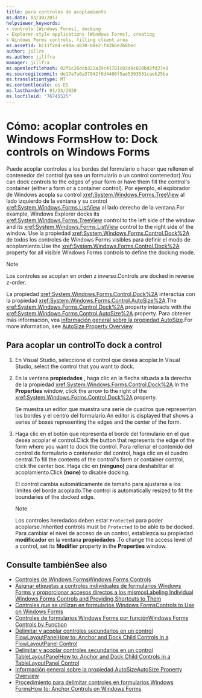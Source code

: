 ```yaml
---
title: para controles de acoplamiento
ms.date: 03/30/2017
helpviewer_keywords:
- controls [Windows Forms], docking
- Explorer-style applications [Windows Forms], creating
- Windows Forms controls, filling client area
ms.assetid: bc11f2e4-e90a-4830-b0e2-f43b6e2b8bec
author: jillre
ms.author: jillfra
manager: jillfra
ms.openlocfilehash: 02f1c26dcb322a39c41781c83d8c820bd2fd27e0
ms.sourcegitcommit: de17a7a0a37042f0d4406f5ae5393531caeb25ba
ms.translationtype: MT
ms.contentlocale: es-ES
ms.lasthandoff: 01/24/2020
ms.locfileid: "76745525"
---
```

# <a name="how-to-dock-controls-on-windows-forms"></a><span data-ttu-id="cbb22-102">Cómo: acoplar controles en Windows Forms</span><span class="sxs-lookup"><span data-stu-id="cbb22-102">How to: Dock controls on Windows Forms</span></span>

<span data-ttu-id="cbb22-103">Puede acoplar controles a los bordes del formulario o hacer que rellenen el contenedor del control (ya sea un formulario o un control contenedor).</span><span class="sxs-lookup"><span data-stu-id="cbb22-103">You can dock controls to the edges of your form or have them fill the control's container (either a form or a container control).</span></span> <span data-ttu-id="cbb22-104">Por ejemplo, el explorador de Windows acopla su control <xref:System.Windows.Forms.TreeView> al lado izquierdo de la ventana y su control <xref:System.Windows.Forms.ListView> al lado derecho de la ventana.</span><span class="sxs-lookup"><span data-stu-id="cbb22-104">For example, Windows Explorer docks its <xref:System.Windows.Forms.TreeView> control to the left side of the window and its <xref:System.Windows.Forms.ListView> control to the right side of the window.</span></span> <span data-ttu-id="cbb22-105">Use la propiedad <xref:System.Windows.Forms.Control.Dock%2A> de todos los controles de Windows Forms visibles para definir el modo de acoplamiento.</span><span class="sxs-lookup"><span data-stu-id="cbb22-105">Use the <xref:System.Windows.Forms.Control.Dock%2A> property for all visible Windows Forms controls to define the docking mode.</span></span>

> [!NOTE]
> <span data-ttu-id="cbb22-106">Los controles se acoplan en orden z inverso.</span><span class="sxs-lookup"><span data-stu-id="cbb22-106">Controls are docked in reverse z-order.</span></span>

<span data-ttu-id="cbb22-107">La propiedad <xref:System.Windows.Forms.Control.Dock%2A> interactúa con la propiedad <xref:System.Windows.Forms.Control.AutoSize%2A>.</span><span class="sxs-lookup"><span data-stu-id="cbb22-107">The <xref:System.Windows.Forms.Control.Dock%2A> property interacts with the <xref:System.Windows.Forms.Control.AutoSize%2A> property.</span></span> <span data-ttu-id="cbb22-108">Para obtener más información, vea [información general sobre la propiedad AutoSize](autosize-property-overview.md).</span><span class="sxs-lookup"><span data-stu-id="cbb22-108">For more information, see [AutoSize Property Overview](autosize-property-overview.md).</span></span>

## <a name="to-dock-a-control"></a><span data-ttu-id="cbb22-109">Para acoplar un control</span><span class="sxs-lookup"><span data-stu-id="cbb22-109">To dock a control</span></span>

1. <span data-ttu-id="cbb22-110">En Visual Studio, seleccione el control que desea acoplar.</span><span class="sxs-lookup"><span data-stu-id="cbb22-110">In Visual Studio, select the control that you want to dock.</span></span>

2. <span data-ttu-id="cbb22-111">En la ventana **propiedades** , haga clic en la flecha situada a la derecha de la propiedad <xref:System.Windows.Forms.Control.Dock%2A>.</span><span class="sxs-lookup"><span data-stu-id="cbb22-111">In the **Properties** window, click the arrow to the right of the <xref:System.Windows.Forms.Control.Dock%2A> property.</span></span>

   <span data-ttu-id="cbb22-112">Se muestra un editor que muestra una serie de cuadros que representan los bordes y el centro del formulario.</span><span class="sxs-lookup"><span data-stu-id="cbb22-112">An editor is displayed that shows a series of boxes representing the edges and the center of the form.</span></span>

3. <span data-ttu-id="cbb22-113">Haga clic en el botón que representa el borde del formulario en el que desea acoplar el control.</span><span class="sxs-lookup"><span data-stu-id="cbb22-113">Click the button that represents the edge of the form where you want to dock the control.</span></span> <span data-ttu-id="cbb22-114">Para rellenar el contenido del control de formulario o contenedor del control, haga clic en el cuadro central.</span><span class="sxs-lookup"><span data-stu-id="cbb22-114">To fill the contents of the control's form or container control, click the center box.</span></span> <span data-ttu-id="cbb22-115">Haga clic en **(ninguno)** para deshabilitar el acoplamiento.</span><span class="sxs-lookup"><span data-stu-id="cbb22-115">Click **(none)** to disable docking.</span></span>

   <span data-ttu-id="cbb22-116">El control cambia automáticamente de tamaño para ajustarse a los límites del borde acoplado.</span><span class="sxs-lookup"><span data-stu-id="cbb22-116">The control is automatically resized to fit the boundaries of the docked edge.</span></span>

   > [!NOTE]
   > <span data-ttu-id="cbb22-117">Los controles heredados deben estar `Protected` para poder acoplarse.</span><span class="sxs-lookup"><span data-stu-id="cbb22-117">Inherited controls must be `Protected` to be able to be docked.</span></span> <span data-ttu-id="cbb22-118">Para cambiar el nivel de acceso de un control, establezca su propiedad **modificador** en la ventana **propiedades** .</span><span class="sxs-lookup"><span data-stu-id="cbb22-118">To change the access level of a control, set its **Modifier** property in the **Properties** window.</span></span>

## <a name="see-also"></a><span data-ttu-id="cbb22-119">Consulte también</span><span class="sxs-lookup"><span data-stu-id="cbb22-119">See also</span></span>

- [<span data-ttu-id="cbb22-120">Controles de Windows Forms</span><span class="sxs-lookup"><span data-stu-id="cbb22-120">Windows Forms Controls</span></span>](index.md)
- [<span data-ttu-id="cbb22-121">Asignar etiquetas a controles individuales de formularios Windows Forms y proporcionar accesos directos a los mismos</span><span class="sxs-lookup"><span data-stu-id="cbb22-121">Labeling Individual Windows Forms Controls and Providing Shortcuts to Them</span></span>](labeling-individual-windows-forms-controls-and-providing-shortcuts-to-them.md)
- [<span data-ttu-id="cbb22-122">Controles que se utilizan en formularios Windows Forms</span><span class="sxs-lookup"><span data-stu-id="cbb22-122">Controls to Use on Windows Forms</span></span>](controls-to-use-on-windows-forms.md)
- [<span data-ttu-id="cbb22-123">Controles de formularios Windows Forms por función</span><span class="sxs-lookup"><span data-stu-id="cbb22-123">Windows Forms Controls by Function</span></span>](windows-forms-controls-by-function.md)
- [<span data-ttu-id="cbb22-124">Delimitar y acoplar controles secundarios en un control FlowLayoutPanel</span><span class="sxs-lookup"><span data-stu-id="cbb22-124">How to: Anchor and Dock Child Controls in a FlowLayoutPanel Control</span></span>](how-to-anchor-and-dock-child-controls-in-a-flowlayoutpanel-control.md)
- [<span data-ttu-id="cbb22-125">Delimitar y acoplar controles secundarios en un control TableLayoutPanel</span><span class="sxs-lookup"><span data-stu-id="cbb22-125">How to: Anchor and Dock Child Controls in a TableLayoutPanel Control</span></span>](how-to-anchor-and-dock-child-controls-in-a-tablelayoutpanel-control.md)
- [<span data-ttu-id="cbb22-126">Información general sobre la propiedad AutoSize</span><span class="sxs-lookup"><span data-stu-id="cbb22-126">AutoSize Property Overview</span></span>](autosize-property-overview.md)
- [<span data-ttu-id="cbb22-127">Procedimiento para delimitar controles en formularios Windows Forms</span><span class="sxs-lookup"><span data-stu-id="cbb22-127">How to: Anchor Controls on Windows Forms</span></span>](how-to-anchor-controls-on-windows-forms.md)
